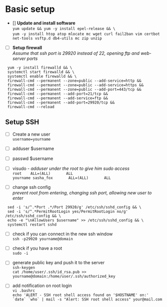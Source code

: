 Basic setup
========================
+ [] **Update and install software**  
`yum update && yum -y install epel-release && \`  
`yum -y install htop atop mlocate mc wget curl fail2ban vim certbot net-tools vsftp.d db4-utils mc zip unzip`

   
* [ ] **Setup firewall**  
*Assume that ssh port is 29920 instead of 22, opening ftp and web-server ports*

```
 yum -y install firewalld && \
 systemctl start firewalld && \
 systemctl enable firewalld && \
 firewall-cmd --permanent --zone=public --add-service=http &&
 firewall-cmd --permanent --zone=public --add-service=https &&
 firewall-cmd --permanent --zone=public --add-port=443/tcp &&
 firewall-cmd --permanent --add-port=21/tcp &&
 firewall-cmd --permanent --add-service=ftp &&
 firewall-cmd --permanent --add-port=29920/tcp &&
 firewall-cmd --reload
```

## **Setup SSH**
+ [ ] Create a new user  
`username=yourname`
+ [ ] adduser $username
+ [ ] passwd $username
+ [ ] visudo - *adduser under the root to give him sudo access*  
`root    ALL=(ALL)       ALL`  
`yourname sasha_fox       ALL=(ALL)       ALL`

+ [ ] change ssh config  
*prevent root from entering, changing ssh port, allowing new user to enter*
```
 sed -i 's/^.*Port .*/Port 29920/g' /etc/ssh/sshd_config && \
 sed -i 's/^.*PermitRootLogin yes/PermitRootLogin no/g' /etc/ssh/sshd_config && \
 echo -e "\nAllowUsers $username" >> /etc/ssh/sshd_config && \
 systemctl restart sshd
```
+ [ ] check if you can connect in the new ssh window  
 `ssh -p29920 yourname@domain `
 
+ [ ] check if you have a root  
`sudo -i` 
  
+ [ ] generate public key and push it to the server  
`ssh-keygen`  
`cat /home/user/.ssh/id_rsa.pub >> yourname@domain:/home/user/.ssh/authorized_key`

+ [ ] add notification on root login  
`vi .bashrc`  
```echo 'ALERT - SSH root shell access found on '$HOSTNAME' on:' `date` `who` | mail -s "Alert: SSH root shell access" your@mail.com```